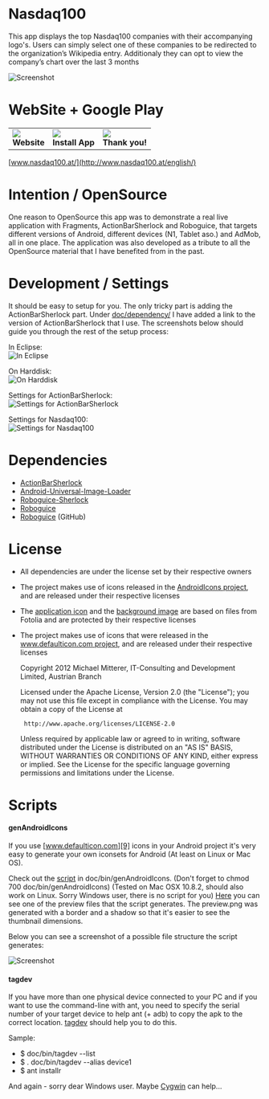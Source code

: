 Nasdaq100
=========
This app displays the top Nasdaq100 companies with their accompanying logo's. 
Users can simply select one of these companies to be redirected to the organization’s Wikipedia entry. 
Additionaly they can opt to view the company’s chart over the last 3 months

![Screenshot](https://github.com/MikeMitterer/Nasdaq100/raw/master/doc/screenshots/images/screenshots-collage.png)

WebSite + Google Play
======================
<table border=0 style="border: none">
	<tr>
		<td>
			<a href="http://www.nasdaq100.at/" target="_blank">
				<img src="https://github.com/MikeMitterer/Nasdaq100/raw/master/doc/images/icon.png">
			</a><br />
			<strong>Website</strong>
		</td>
		<td>
			<a href="https://play.google.com/store/apps/details?id=at.mikemitterer.nasdaq100" target="_blank">
				<img src="https://github.com/MikeMitterer/Nasdaq100/raw/master/doc/images/googleplay.png">
			</a><br />
			<strong>Install App</strong>
		</td>
		<td>
			<a href="http://www.nasdaq100.at/#c1184" target="_blank">
				<img src="https://github.com/MikeMitterer/Nasdaq100/raw/master/doc/images/btn_donate_en.gif">
			</a><br />
			<strong>Thank you!</strong>
		</td>		
	</tr>
</table>

[www.nasdaq100.at/](http://www.nasdaq100.at/english/)<br /> 


Intention / OpenSource
======================
One reason to OpenSource this app was to demonstrate a real live application with Fragments, ActionBarSherlock and
Roboguice, that targets different versions of Android, different devices (N1, Tablet aso.) and AdMob, all in one place. 
The application was also developed as a tribute to all the OpenSource material that I have benefited from in the past.

Development / Settings
============
It should be easy to setup for you. The only tricky part is adding the ActionBarSherlock part. 
Under [doc/dependency/][13] I have added a link to the version of ActionBarSherlock that I use. 
The screenshots below should guide you through the rest of the setup process:

In Eclipse:<br>
![In Eclipse](https://github.com/MikeMitterer/Nasdaq100/raw/master/doc/screenshots/images/eclipse.png)

On Harddisk:<br>
![On Harddisk](https://github.com/MikeMitterer/Nasdaq100/raw/master/doc/screenshots/images/onhd.png)

Settings for ActionBarSherlock:<br>
![Settings for ActionBarSherlock](https://github.com/MikeMitterer/Nasdaq100/raw/master/doc/screenshots/images/settings-actionbarsherlock.png)

Settings for Nasdaq100:<br>
![Settings for Nasdaq100](https://github.com/MikeMitterer/Nasdaq100/raw/master/doc/screenshots/images/settings-nasdaq100.png)

Dependencies
============
- [ActionBarSherlock][1]
- [Android-Universal-Image-Loader][2] 
- [Roboguice-Sherlock][3]
- [Roboguice][4]
- [Roboguice][5] (GitHub)

License
========
- All dependencies are under the license set by their respective owners
- The project makes use of icons released in the [AndroidIcons project][6], and are released under their respective licenses
- The [application icon][7] and the [background image][8] are based on files from Fotolia and are protected by their respective licenses
- The project makes use of icons that were released in the [www.defaulticon.com project][9], and are released under their respective licenses

    Copyright 2012 Michael Mitterer, IT-Consulting and Development Limited,
    Austrian Branch

    Licensed under the Apache License, Version 2.0 (the "License");
    you may not use this file except in compliance with the License.
    You may obtain a copy of the License at

       http://www.apache.org/licenses/LICENSE-2.0

    Unless required by applicable law or agreed to in writing, 
    software distributed under the License is distributed on an 
    "AS IS" BASIS, WITHOUT WARRANTIES OR CONDITIONS OF ANY KIND, 
    either express or implied. See the License for the specific language 
    governing permissions and limitations under the License.
    

Scripts
========
#### genAndroidIcons
If you use [www.defaulticon.com][9] icons in your Android project it's very easy to generate your own iconsets for Android
(At least on Linux or Mac OS).
	
Check out the [script][11] in doc/bin/genAndroidIcons. (Don't forget to chmod 700 doc/bin/genAndroidIcons)
(Tested on Mac OSX 10.8.2, should also work on Linux. Sorry Windows user, there is no script for you)
[Here][12] you can see one of the preview files that the script generates.
The preview.png was generated with a border and a shadow so that it's easier to see the thumbnail dimensions.
	
Below you can see a screenshot of a possible file structure the script generates:

![Screenshot](https://github.com/MikeMitterer/Nasdaq100/raw/master/doc/defaulticon/my-structure.png)

#### tagdev
If you have more than one physical device connected to your PC and if you want
to use the command-line with ant, you need to specify the serial number of your target device to help ant (+ adb)
to copy the apk to the correct location.
[tagdev][14] should help you to do this.

Sample:
- $ doc/bin/tagdev --list
- $ . doc/bin/tagdev --alias device1
- $ ant installr

And again - sorry dear Windows user. Maybe [Cygwin][15] can help...

[1]: https://github.com/JakeWharton/ActionBarSherlock
[2]: https://github.com/nostra13/Android-Universal-Image-Loader
[3]: https://github.com/rtyley/roboguice-sherlock
[4]: http://code.google.com/p/roboguice/
[5]: https://github.com/emmby/roboguice
[6]: http://www.androidicons.com/
[7]: http://de.fotolia.com/id/38423697
[8]: http://de.fotolia.com/id/40304666
[9]: http://www.defaulticon.com/
[10]: http://developer.android.com/guide/practices/ui_guidelines/icon_design_menu.html
[11]: https://github.com/MikeMitterer/Nasdaq100/tree/master/doc/bin/genAndroidIcons
[12]: https://github.com/MikeMitterer/Nasdaq100/raw/master/doc/defaulticon/preview.png
[13]: https://github.com/MikeMitterer/Nasdaq100/raw/master/doc/dependency
[14]: https://github.com/MikeMitterer/Nasdaq100/tree/master/doc/bin/tagdev
[15]: http://www.cygwin.com/
